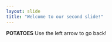 ```yaml
---
layout: slide
title: "Welcome to our second slide!"
---
```

**POTATOES**
Use the left arrow to go back!